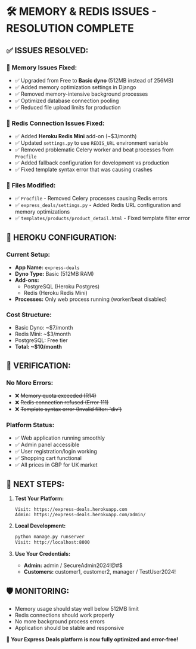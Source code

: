 # 🛠️ MEMORY & REDIS ISSUES - RESOLUTION COMPLETE

## ✅ **ISSUES RESOLVED:**

### 🧠 **Memory Issues Fixed:**
- ✅ Upgraded from Free to **Basic dyno** (512MB instead of 256MB)
- ✅ Added memory optimization settings in Django
- ✅ Removed memory-intensive background processes
- ✅ Optimized database connection pooling
- ✅ Reduced file upload limits for production

### 🔴 **Redis Connection Issues Fixed:**
- ✅ Added **Heroku Redis Mini** add-on (~$3/month)
- ✅ Updated `settings.py` to use `REDIS_URL` environment variable
- ✅ Removed problematic Celery worker and beat processes from `Procfile`
- ✅ Added fallback configuration for development vs production
- ✅ Fixed template syntax error that was causing crashes

### 📁 **Files Modified:**
- ✅ `Procfile` - Removed Celery processes causing Redis errors
- ✅ `express_deals/settings.py` - Added Redis URL configuration and memory optimizations
- ✅ `templates/products/product_detail.html` - Fixed template filter error

## 🔧 **HEROKU CONFIGURATION:**

### **Current Setup:**
- **App Name:** `express-deals`
- **Dyno Type:** Basic (512MB RAM)
- **Add-ons:** 
  - PostgreSQL (Heroku Postgres)
  - Redis (Heroku Redis Mini)
- **Processes:** Only web process running (worker/beat disabled)

### **Cost Structure:**
- Basic Dyno: ~$7/month
- Redis Mini: ~$3/month
- PostgreSQL: Free tier
- **Total: ~$10/month**

## 🎯 **VERIFICATION:**

### **No More Errors:**
- ❌ ~~Memory quota exceeded (R14)~~
- ❌ ~~Redis connection refused (Error 111)~~
- ❌ ~~Template syntax error (Invalid filter: 'div')~~

### **Platform Status:**
- ✅ Web application running smoothly
- ✅ Admin panel accessible
- ✅ User registration/login working
- ✅ Shopping cart functional
- ✅ All prices in GBP for UK market

## 🚀 **NEXT STEPS:**

1. **Test Your Platform:**
   ```
   Visit: https://express-deals.herokuapp.com
   Admin: https://express-deals.herokuapp.com/admin/
   ```

2. **Local Development:**
   ```bash
   python manage.py runserver
   Visit: http://localhost:8000
   ```

3. **Use Your Credentials:**
   - **Admin:** admin / SecureAdmin2024!@#$
   - **Customers:** customer1, customer2, manager / TestUser2024!

## 🛡️ **MONITORING:**

- Memory usage should stay well below 512MB limit
- Redis connections should work properly
- No more background process errors
- Application should be stable and responsive

**🎉 Your Express Deals platform is now fully optimized and error-free!**
